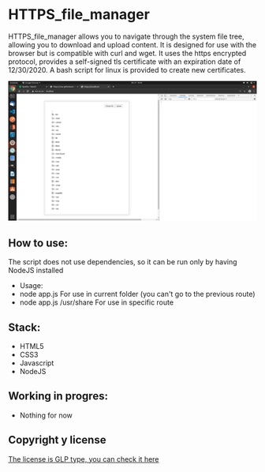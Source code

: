 # HTTPS_file_manager

HTTPS_file_manager allows you to navigate through the system file tree, allowing you to download and upload content. It is designed for use with the browser but is compatible with curl and wget. It uses the https encrypted protocol, provides a self-signed tls certificate with an expiration date of 12/30/2020. A bash script for linux is provided to create new certificates.

![](https://github.com/k-b00t/HTTPS_file_manager/blob/master/screenshot.png)

## How to use:

The script does not use dependencies, so it can be run only by having NodeJS installed

- Usage:
- node app.js                                   For use in current folder (you can't go to the previous route)
- node app.js /usr/share                        For use in specific route


## Stack:

- HTML5
- CSS3
- Javascript
- NodeJS


## Working in progres:

- Nothing for now


## Copyright y license

[The license is GLP type, you can check it here](https://github.com/k-b00t/HTTPS_file_manager/blob/master/license.txt)
